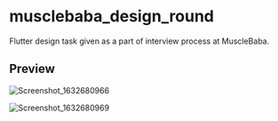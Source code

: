 # musclebaba_design_round

Flutter design task given as a part of interview process at  MuscleBaba.

## Preview



![Screenshot_1632680966](https://user-images.githubusercontent.com/61246553/134819898-0388d41d-4089-4a2c-b9e0-25ea285ce887.png)


![Screenshot_1632680969](https://user-images.githubusercontent.com/61246553/134819903-7851c971-d037-48d7-aef4-28416a5322a0.png)
